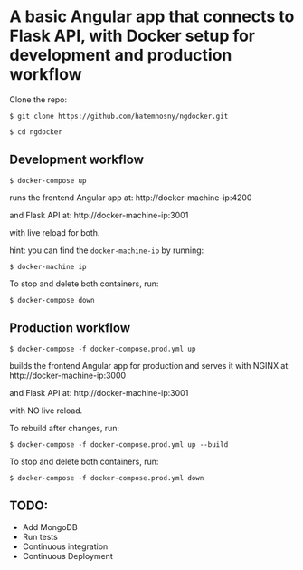 # A basic Angular app that connects to Flask API, with Docker setup for development and production workflow

Clone the repo:

`$ git clone https://github.com/hatemhosny/ngdocker.git`

`$ cd ngdocker`

## Development workflow

`$ docker-compose up`

runs the frontend Angular app at: http://docker-machine-ip:4200

and Flask API at: http://docker-machine-ip:3001

with live reload for both.

hint: you can find the `docker-machine-ip` by running:

`$ docker-machine ip`

To stop and delete both containers, run:

`$ docker-compose down`



## Production workflow

`$ docker-compose -f docker-compose.prod.yml up`

builds the frontend Angular app for production and serves it with NGINX at: http://docker-machine-ip:3000

and Flask API at: http://docker-machine-ip:3001

with NO live reload.

To rebuild after changes, run:

`$ docker-compose -f docker-compose.prod.yml up --build`

To stop and delete both containers, run:

`$ docker-compose -f docker-compose.prod.yml down`

## TODO:
- Add MongoDB
- Run tests
- Continuous integration
- Continuous Deployment
